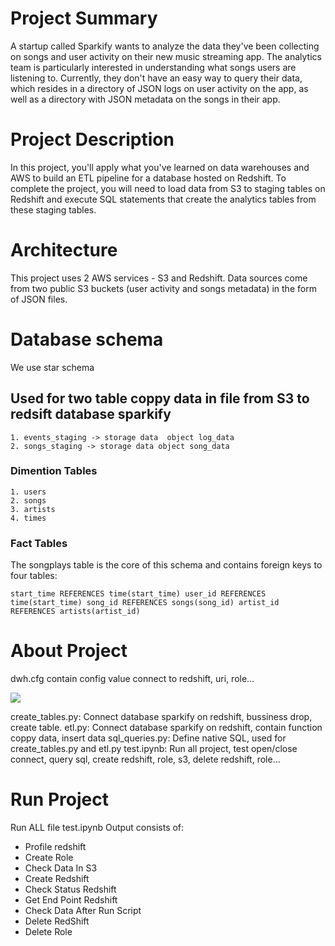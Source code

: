# Project Summary
A startup called Sparkify wants to analyze the data they've been collecting on songs and user activity on their new music streaming app. The analytics team is particularly interested in understanding what songs users are listening to. Currently, they don't have an easy way to query their data, which resides in a directory of JSON logs on user activity on the app, as well as a directory with JSON metadata on the songs in their app.
# Project Description
In this project, you'll apply what you've learned on data warehouses and AWS to build an ETL pipeline for a database hosted on Redshift. To complete the project, you will need to load data from S3 to staging tables on Redshift and execute SQL statements that create the analytics tables from these staging tables.
# Architecture
This project uses 2 AWS services - S3 and Redshift.
Data sources come from two public S3 buckets (user activity and songs metadata) in the form of JSON files.
# Database schema
We use star schema
##  Used for two table coppy data in file from S3 to redsift database sparkify
    1. events_staging -> storage data  object log_data
    2. songs_staging -> storage data object song_data
### Dimention Tables
    1. users
    2. songs
    3. artists
    4. times
### Fact Tables
The songplays table is the core of this schema and contains foreign keys to four tables:

``
start_time REFERENCES time(start_time)
user_id REFERENCES time(start_time)
song_id REFERENCES songs(song_id)
artist_id REFERENCES artists(artist_id)
``
# About Project
dwh.cfg contain config value connect to redshift, uri, role...

![](./img/dwh.png)

create_tables.py: Connect database sparkify on redshift, bussiness drop, create table.
etl.py: Connect database sparkify on redshift, contain function coppy data, insert data
sql_queries.py: Define native SQL, used for create_tables.py and etl.py
test.ipynb: Run all project, test open/close connect, query sql, create redshift, role, s3, delete redshift, role...
# Run Project 
Run ALL file test.ipynb
Output consists of:
- Profile redshift
- Create Role
- Check Data In S3
- Create Redshift
- Check Status Redshift
- Get End Point Redshift
- Check Data After Run Script
- Delete RedShift
- Delete Role
 
